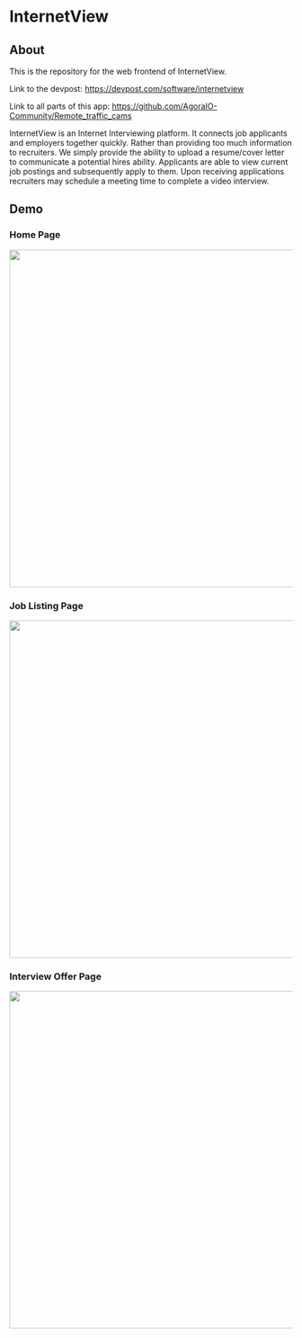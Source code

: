 # InternetView

## About
This is the repository for the web frontend of InternetView.

Link to the devpost: https://devpost.com/software/internetview

Link to all parts of this app: https://github.com/AgoraIO-Community/Remote_traffic_cams

InternetView is an Internet Interviewing platform. It connects job applicants and employers together quickly. Rather than providing too much information to recruiters. We simply provide the ability to upload a resume/cover letter to communicate a potential hires ability. Applicants are able to view current job postings and subsequently apply to them. Upon receiving applications recruiters may schedule a meeting time to complete a video interview.

## Demo

### Home Page

<img src="https://challengepost-s3-challengepost.netdna-ssl.com/photos/production/software_photos/000/737/873/datas/original.png" width="600"/>

### Job Listing Page

<img src="https://challengepost-s3-challengepost.netdna-ssl.com/photos/production/software_photos/000/737/904/datas/original.png" width="600"/>

### Interview Offer Page

<img src="https://challengepost-s3-challengepost.netdna-ssl.com/photos/production/software_photos/000/737/906/datas/original.png" width="600"/>
